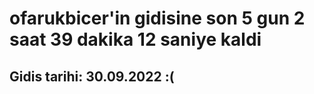 # ofarukbicer'in gidisine son 5 gun 2 saat 39 dakika 12 saniye kaldi

## Gidis tarihi: 30.09.2022 :(